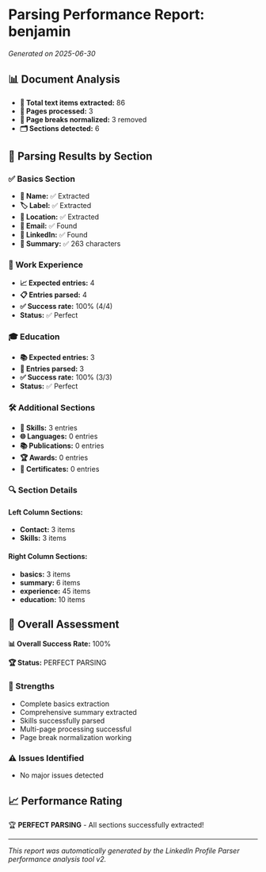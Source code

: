 # Parsing Performance Report: benjamin

*Generated on 2025-06-30*

## 📊 Document Analysis
- **📄 Total text items extracted:** 86
- **📑 Pages processed:** 3
- **🔄 Page breaks normalized:** 3 removed
- **🗂️ Sections detected:** 6

## 🎯 Parsing Results by Section

### ✅ Basics Section
- **👤 Name:** ✅ Extracted
- **🏷️ Label:** ✅ Extracted
- **📍 Location:** ✅ Extracted
- **📧 Email:** ✅ Found
- **🔗 LinkedIn:** ✅ Found
- **📝 Summary:** ✅ 263 characters

### 💼 Work Experience
- **📈 Expected entries:** 4
- **📋 Entries parsed:** 4
- **✅ Success rate:** 100% (4/4)
- **Status:** ✅ Perfect

### 🎓 Education
- **📚 Expected entries:** 3
- **🏫 Entries parsed:** 3
- **✅ Success rate:** 100% (3/3)
- **Status:** ✅ Perfect

### 🛠️ Additional Sections
- **🔧 Skills:** 3 entries
- **🌐 Languages:** 0 entries
- **📚 Publications:** 0 entries
- **🏆 Awards:** 0 entries
- **📜 Certificates:** 0 entries

### 🔍 Section Details
#### Left Column Sections:
- **Contact:** 3 items
- **Skills:** 3 items

#### Right Column Sections:
- **basics:** 3 items
- **summary:** 6 items
- **experience:** 45 items
- **education:** 10 items

## 🎯 Overall Assessment

**📊 Overall Success Rate:** 100%

**🏆 Status:** PERFECT PARSING

### 💪 Strengths
- Complete basics extraction
- Comprehensive summary extracted
- Skills successfully parsed
- Multi-page processing successful
- Page break normalization working

### ⚠️ Issues Identified
- No major issues detected

## 📈 Performance Rating

🏆 **PERFECT PARSING** - All sections successfully extracted!

---
*This report was automatically generated by the LinkedIn Profile Parser performance analysis tool v2.*

